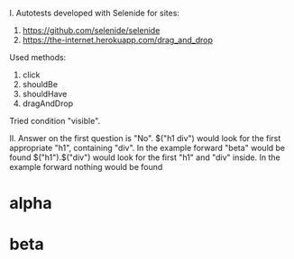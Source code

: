 I.
Autotests developed with Selenide for sites:
1. https://github.com/selenide/selenide
2. https://the-internet.herokuapp.com/drag_and_drop

Used methods:
1. click
2. shouldBe
3. shouldHave
4. dragAndDrop

Tried condition "visible".

II.
Answer on the first question is "No".
$("h1 div") would look for the first appropriate "h1", containing "div". In the example forward "beta" would be found
$("h1").$("div") would look for the first "h1" and "div" inside. In the example forward nothing would be found
<div>
  <h1>
    <a>
      alpha
    </a>
  </h1>
  <h1>
    <div>
      beta
    </div>
  </h1>
</div>
